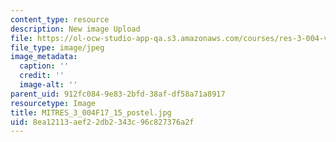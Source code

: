 ```yaml
---
content_type: resource
description: New image Upload
file: https://ol-ocw-studio-app-qa.s3.amazonaws.com/courses/res-3-004-visualizing-materials-science-fall-2017/8ea12113aef22db2343c96c827376a2f_MITRES_3_004F17_15_postel.jpg
file_type: image/jpeg
image_metadata:
  caption: ''
  credit: ''
  image-alt: ''
parent_uid: 912fc084-9e83-2bfd-38af-df58a71a8917
resourcetype: Image
title: MITRES_3_004F17_15_postel.jpg
uid: 8ea12113-aef2-2db2-343c-96c827376a2f
---
```

